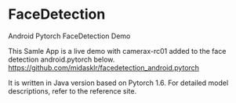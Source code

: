 # FaceDetection
Android Pytorch FaceDetection Demo

This Samle App is a live demo with camerax-rc01 added to the face detection android.pytorch below.
https://github.com/midasklr/facedetection_android.pytorch

It is written in Java version based on Pytorch 1.6. For detailed model descriptions, refer to the reference site.
